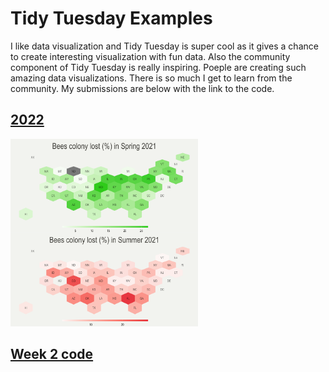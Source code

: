 <!DOCTYPE html>
<html>
<head>
  <h1> Tidy Tuesday Examples </h1>

</head>
<body>





<p>
I like data visualization and Tidy Tuesday is super cool as it gives a chance to create interesting visualization with fun data. Also the community component of Tidy Tuesday is really inspiring. Poeple are creating such amazing data visualizations. There is so much I get to learn from the community. My submissions are below with the link to the code.
</p>
<h2> <a href= "https://github.com/vratchaudhary/TidyTuesday_data_viz/tree/master/2022"> 2022 </a> </h2>
 

<img src="https://github.com/vratchaudhary/TidyTuesday_data_viz/blob/master/2022/Week2/p.png" alt="Week 2"  width="300" height="300">
<h2> <a href= "https://github.com/vratchaudhary/TidyTuesday_data_viz/blob/master/2022/Week2/2022_week2.R"> Week 2 code </a> </h2>

 
 </body>
 </html>
